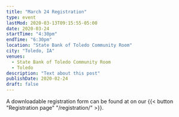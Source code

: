 ```yaml
---
title: "March 24 Registration"
type: event
lastMod: 2020-03-13T09:15:55-05:00
date: 2020-03-24
startTime: "4:30pm"
endTime: "6:30pm"
location: "State Bank of Toledo Community Room"
city: "Toledo, IA"
venues:
  - State Bank of Toledo Community Room
  - Toledo
description: "Text about this post"
publishDate: 2020-02-24
draft: false
---
```


A downloadable registration form can be found at on our {{< button "Registration page" "/registration/" >}}.
